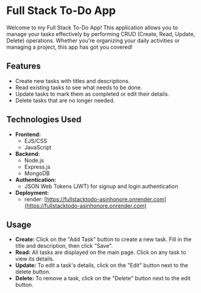 # Full Stack To-Do App

Welcome to my Full Stack To-Do App! This application allows you to manage your tasks effectively by performing CRUD (Create, Read, Update, Delete) operations. Whether you're organizing your daily activities or managing a project, this app has got you covered!

## Features

- Create new tasks with titles and descriptions.
- Read existing tasks to see what needs to be done.
- Update tasks to mark them as completed or edit their details.
- Delete tasks that are no longer needed.

## Technologies Used

- **Frontend:**
  - EJS/CSS
  - JavaScript
- **Backend:**
  - Node.js
  - Express.js
  - MongoDB
- **Authentication:**
  - JSON Web Tokens (JWT) for signup and login authentication
- **Deployment:**
  - render: [https://fullstacktodo-asinhonore.onrender.com](https://fullstacktodo-asinhonore.onrender.com)

## Usage

- **Create:** Click on the "Add Task" button to create a new task. Fill in the title and description, then click "Save".
- **Read:** All tasks are displayed on the main page. Click on any task to view its details.
- **Update:** To edit a task's details, click on the "Edit" button next to the delete button.
- **Delete:** To remove a task, click on the "Delete" button next to the edit button.

